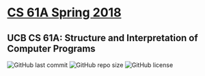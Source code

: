 # [CS 61A Spring 2018](https://inst.eecs.berkeley.edu/~cs61a/sp18/)

## UCB CS 61A: Structure and Interpretation of Computer Programs
![GitHub last commit](https://img.shields.io/github/last-commit/stifflerwang/ucb-cs61a?style=flat-square) 
![GitHub repo size](https://img.shields.io/github/repo-size/stifflerwang/ucb-cs61a?style=flat-square) 
![GitHub license](https://img.shields.io/github/license/stifflerwang/ucb-cs61a?style=flat-square)
